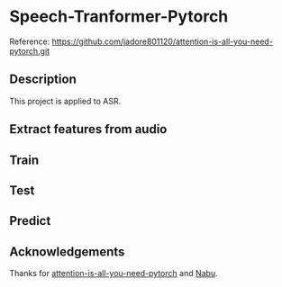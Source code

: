 # Speech-Tranformer-Pytorch
Reference: https://github.com/jadore801120/attention-is-all-you-need-pytorch.git

## Description
This project is applied to ASR.

## Extract features from audio

## Train

## Test

## Predict

## Acknowledgements
Thanks for [attention-is-all-you-need-pytorch](https://github.com/jadore801120/attention-is-all-you-need-pytorch) and [Nabu](https://github.com/vrenkens/nabu).

